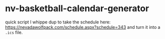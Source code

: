 # nv-basketball-calendar-generator

quick script I whippe dup to take the schedule here: https://nevadawolfpack.com/schedule.aspx?schedule=343 and turn it into a `.ics` file.
